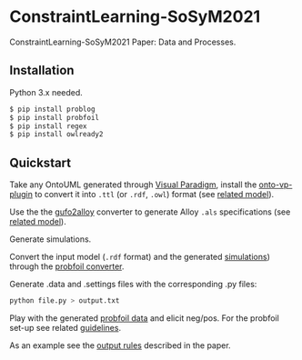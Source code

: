 # ConstraintLearning-SoSyM2021
ConstraintLearning-SoSyM2021 Paper: Data and Processes.  

## Installation
Python 3.x needed.

```bash
$ pip install problog
$ pip install probfoil
$ pip install regex
$ pip install owlready2
```

## Quickstart 
Take any OntoUML generated through [Visual Paradigm](https://www.visual-paradigm.com/), install the [onto-vp-plugin](https://github.com/OntoUML/ontouml-vp-plugin) to convert it into `.ttl` (or `.rdf`, `.owl`) format (see [related model](https://github.com/OntoUML/ConstraintLearning-SoSyM2021/tree/main/model)).

Use the the [gufo2alloy](https://github.com/OntoUML/gufo2alloy) converter to generate Alloy `.als` specifications (see [related model](https://github.com/OntoUML/ConstraintLearning-SoSyM2021/tree/main/model)). 

Generate simulations.

Convert the input model (`.rdf` format) and the generated [simulations](https://github.com/OntoUML/ConstraintLearning-SoSyM2021/tree/main/simulations)) through the [probfoil converter](https://github.com/OntoUML/ConstraintLearning-SoSyM2021/tree/main/converter).

Generate .data and .settings files with the corresponding .py files:

```bash
python file.py > output.txt
```

Play with the generated [probfoil data](https://github.com/OntoUML/ConstraintLearning-SoSyM2021/tree/main/probfoil-data) and elicit neg/pos. For the probfoil set-up see related [guidelines](https://pypi.org/project/probfoil/).

As an example see the [output rules](https://github.com/OntoUML/ConstraintLearning-SoSyM2021/tree/main/learned-rules) described in the paper.

